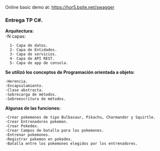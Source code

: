 Online basic demo at:
https://hor5.bsite.net/swagger

<h3>Entrega TP C#.</h3>

<b>Arquitectura:</b><br/>
  -N capas:<br/>
    
      1- Capa de datos.
      2- Capa de Entidades.
      3- Capa de servicios.      
      4- Capa de API REST.      
      5- Capa de app de consola.
    
<b>Se utilizó los conceptos de Programación orientada a objeto:</b><br/>
 
    -Herencia.
    -Encapsulamiento.
    -Clase abstracta.
    -Sobrecarga de métodos. 
    -Sobreescritura de métodos.

<b>Algunas de las funciones:</b><br/>
 
    -Crear pokemones de tipo Bulbasaur, Pikachu, Charmander y Squirtle.
    -Crear Entrenadores pokemon.
    -Crear Pokedex.
    -Crear Campos de batalla para los pokemones. 
    -Entrenar pokemones.
    -Registrar pokemon en pokedex.
    -Batalla entre los pokemones elegidos por los entrenadores.
  

  
  
